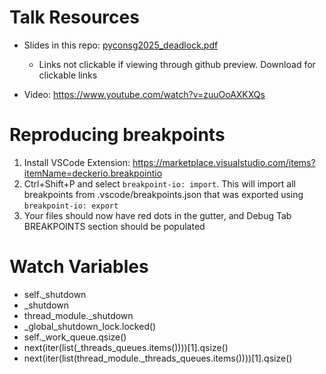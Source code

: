 # Talk Resources
- Slides in this repo: [pyconsg2025_deadlock.pdf](pyconsg2025_deadlock.pdf)
  - Links not clickable if viewing through github preview. Download for clickable links

- Video: https://www.youtube.com/watch?v=zuuOoAXKXQs

# Reproducing breakpoints
1. Install VSCode Extension: https://marketplace.visualstudio.com/items?itemName=deckerio.breakpointio
2. Ctrl+Shift+P and select `breakpoint-io: import`. This will import all breakpoints from .vscode/breakpoints.json that was exported using `breakpoint-io: export`
3. Your files should now have red dots in the gutter, and Debug Tab BREAKPOINTS section should be populated 

# Watch Variables
- self._shutdown
- _shutdown
- thread_module._shutdown
- _global_shutdown_lock.locked()
- self._work_queue.qsize()
- next(iter(list(_threads_queues.items())))[1].qsize()
- next(iter(list(thread_module._threads_queues.items())))[1].qsize()
